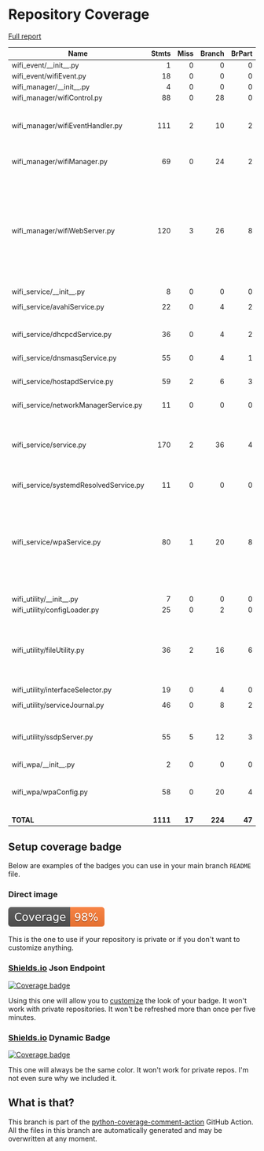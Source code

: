 # Repository Coverage

[Full report](https://htmlpreview.github.io/?https://github.com/EffectiveRange/wifi-manager/blob/python-coverage-comment-action-data/htmlcov/index.html)

| Name                                    |    Stmts |     Miss |   Branch |   BrPart |   Cover |   Missing |
|---------------------------------------- | -------: | -------: | -------: | -------: | ------: | --------: |
| wifi\_event/\_\_init\_\_.py             |        1 |        0 |        0 |        0 |    100% |           |
| wifi\_event/wifiEvent.py                |       18 |        0 |        0 |        0 |    100% |           |
| wifi\_manager/\_\_init\_\_.py           |        4 |        0 |        0 |        0 |    100% |           |
| wifi\_manager/wifiControl.py            |       88 |        0 |       28 |        0 |    100% |           |
| wifi\_manager/wifiEventHandler.py       |      111 |        2 |       10 |        2 |     97% |81-83, 148->exit, 151->exit |
| wifi\_manager/wifiManager.py            |       69 |        0 |       24 |        2 |     98% |48->50, 95->exit |
| wifi\_manager/wifiWebServer.py          |      120 |        3 |       26 |        8 |     92% |60->59, 79-81, 96->98, 97->96, 98->97, 125->124, 137->136, 148->147, 169->168 |
| wifi\_service/\_\_init\_\_.py           |        8 |        0 |        0 |        0 |    100% |           |
| wifi\_service/avahiService.py           |       22 |        0 |        4 |        2 |     92% |36->40, 37->36 |
| wifi\_service/dhcpcdService.py          |       36 |        0 |        4 |        2 |     95% |50->exit, 51->exit |
| wifi\_service/dnsmasqService.py         |       55 |        0 |        4 |        1 |     98% |    87->92 |
| wifi\_service/hostapdService.py         |       59 |        2 |        6 |        3 |     92% |26->25, 30, 75, 97->exit |
| wifi\_service/networkManagerService.py  |       11 |        0 |        0 |        0 |    100% |           |
| wifi\_service/service.py                |      170 |        2 |       36 |        4 |     97% |121, 154->157, 166, 189->exit, 204->exit |
| wifi\_service/systemdResolvedService.py |       11 |        0 |        0 |        0 |    100% |           |
| wifi\_service/wpaService.py             |       80 |        1 |       20 |        8 |     91% |32->31, 36, 92->98, 93->92, 105->exit, 107->exit, 120->122, 122->124 |
| wifi\_utility/\_\_init\_\_.py           |        7 |        0 |        0 |        0 |    100% |           |
| wifi\_utility/configLoader.py           |       25 |        0 |        2 |        0 |    100% |           |
| wifi\_utility/fileUtility.py            |       36 |        2 |       16 |        6 |     85% |17, 19->exit, 27->30, 37->exit, 42->exit, 49 |
| wifi\_utility/interfaceSelector.py      |       19 |        0 |        4 |        0 |    100% |           |
| wifi\_utility/serviceJournal.py         |       46 |        0 |        8 |        2 |     96% |28->27, 62->67 |
| wifi\_utility/ssdpServer.py             |       55 |        5 |       12 |        3 |     85% |30->29, 32-37, 62->64, 80->exit |
| wifi\_wpa/\_\_init\_\_.py               |        2 |        0 |        0 |        0 |    100% |           |
| wifi\_wpa/wpaConfig.py                  |       58 |        0 |       20 |        4 |     95% |54->57, 63->58, 88->exit, 89->88 |
|                               **TOTAL** | **1111** |   **17** |  **224** |   **47** | **95%** |           |


## Setup coverage badge

Below are examples of the badges you can use in your main branch `README` file.

### Direct image

[![Coverage badge](https://raw.githubusercontent.com/EffectiveRange/wifi-manager/python-coverage-comment-action-data/badge.svg)](https://htmlpreview.github.io/?https://github.com/EffectiveRange/wifi-manager/blob/python-coverage-comment-action-data/htmlcov/index.html)

This is the one to use if your repository is private or if you don't want to customize anything.

### [Shields.io](https://shields.io) Json Endpoint

[![Coverage badge](https://img.shields.io/endpoint?url=https://raw.githubusercontent.com/EffectiveRange/wifi-manager/python-coverage-comment-action-data/endpoint.json)](https://htmlpreview.github.io/?https://github.com/EffectiveRange/wifi-manager/blob/python-coverage-comment-action-data/htmlcov/index.html)

Using this one will allow you to [customize](https://shields.io/endpoint) the look of your badge.
It won't work with private repositories. It won't be refreshed more than once per five minutes.

### [Shields.io](https://shields.io) Dynamic Badge

[![Coverage badge](https://img.shields.io/badge/dynamic/json?color=brightgreen&label=coverage&query=%24.message&url=https%3A%2F%2Fraw.githubusercontent.com%2FEffectiveRange%2Fwifi-manager%2Fpython-coverage-comment-action-data%2Fendpoint.json)](https://htmlpreview.github.io/?https://github.com/EffectiveRange/wifi-manager/blob/python-coverage-comment-action-data/htmlcov/index.html)

This one will always be the same color. It won't work for private repos. I'm not even sure why we included it.

## What is that?

This branch is part of the
[python-coverage-comment-action](https://github.com/marketplace/actions/python-coverage-comment)
GitHub Action. All the files in this branch are automatically generated and may be
overwritten at any moment.